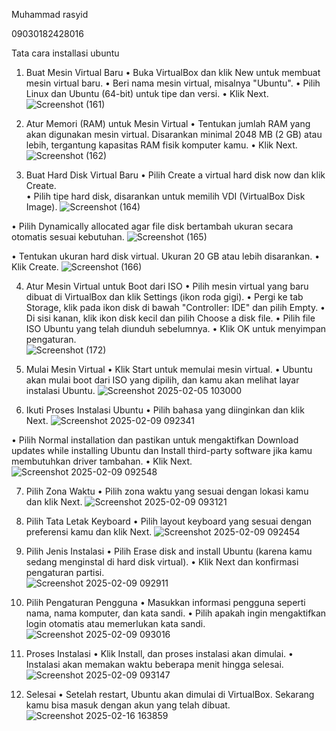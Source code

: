 Muhammad rasyid

09030182428016

Tata cara installasi ubuntu

1.	Buat Mesin Virtual Baru
•	Buka VirtualBox dan klik New untuk membuat mesin virtual baru.
•	Beri nama mesin virtual, misalnya "Ubuntu".
•	Pilih Linux dan Ubuntu (64-bit) untuk tipe dan versi.
•	Klik Next. 
 ![Screenshot (161)](https://github.com/user-attachments/assets/499d4101-1a2f-4d5f-9032-ddb0ea707673)

2. Atur Memori (RAM) untuk Mesin Virtual
•	Tentukan jumlah RAM yang akan digunakan mesin virtual. Disarankan minimal 2048 MB (2 GB) atau lebih, tergantung kapasitas RAM fisik komputer kamu.
•	Klik Next. 
 ![Screenshot (162)](https://github.com/user-attachments/assets/c749d6c5-6f15-4087-8c8b-a9582da40c3a)

3. Buat Hard Disk Virtual Baru
•	Pilih Create a virtual hard disk now dan klik Create.  
•	Pilih tipe hard disk, disarankan untuk memilih VDI (VirtualBox Disk Image).
![Screenshot (164)](https://github.com/user-attachments/assets/0d930f8d-9111-41f6-bac4-e4a0d255dbbe)


 
•	Pilih Dynamically allocated agar file disk bertambah ukuran secara otomatis sesuai kebutuhan. 
 ![Screenshot (165)](https://github.com/user-attachments/assets/54264898-efa0-4444-ab6b-a8fc2b4d26de)

•	Tentukan ukuran hard disk virtual. Ukuran 20 GB atau lebih disarankan.
•	Klik Create. 
 ![Screenshot (166)](https://github.com/user-attachments/assets/58338572-6035-419a-8af0-bcebef39e3bb)

4. Atur Mesin Virtual untuk Boot dari ISO
•	Pilih mesin virtual yang baru dibuat di VirtualBox dan klik Settings (ikon roda gigi).
•	Pergi ke tab Storage, klik pada ikon disk di bawah "Controller: IDE" dan pilih Empty.
•	Di sisi kanan, klik ikon disk kecil dan pilih Choose a disk file.
•	Pilih file ISO Ubuntu yang telah diunduh sebelumnya.
•	Klik OK untuk menyimpan pengaturan.  
![Screenshot (172)](https://github.com/user-attachments/assets/b457c6d2-15dc-40ce-9eda-2dc21e63dff4)

5. Mulai Mesin Virtual
•	Klik Start untuk memulai mesin virtual.
•	Ubuntu akan mulai boot dari ISO yang dipilih, dan kamu akan melihat layar instalasi Ubuntu. 
![Screenshot 2025-02-05 103000](https://github.com/user-attachments/assets/1fc81d55-5bb4-4ff6-8293-caad4abe9491)

6. Ikuti Proses Instalasi Ubuntu
•	Pilih bahasa yang diinginkan dan klik Next.
 ![Screenshot 2025-02-09 092341](https://github.com/user-attachments/assets/e3153ec6-eff1-4838-b289-2a5b7099dfc9)

•	Pilih Normal installation dan pastikan untuk mengaktifkan Download updates while installing Ubuntu dan Install third-party software jika kamu membutuhkan driver tambahan. 
•	Klik Next. 
 ![Screenshot 2025-02-09 092548](https://github.com/user-attachments/assets/12319f1c-7bd4-4653-9532-9cef16b66e00)

7. Pilih Zona Waktu
•	Pilih zona waktu yang sesuai dengan lokasi kamu dan klik Next.
![Screenshot 2025-02-09 093121](https://github.com/user-attachments/assets/886c6218-1de5-4948-b2cb-8d84370c437b)

8. Pilih Tata Letak Keyboard
•	Pilih layout keyboard yang sesuai dengan preferensi kamu dan klik Next.
 ![Screenshot 2025-02-09 092454](https://github.com/user-attachments/assets/28d1b837-8546-4e28-b611-4694bb3ad376)

9. Pilih Jenis Instalasi
•	Pilih Erase disk and install Ubuntu (karena kamu sedang menginstal di hard disk virtual).
•	Klik Next dan konfirmasi pengaturan partisi.  
![Screenshot 2025-02-09 092911](https://github.com/user-attachments/assets/a507274c-e83b-4749-b628-7effec7fdce0)

10. Pilih Pengaturan Pengguna
•	Masukkan informasi pengguna seperti nama, nama komputer, dan kata sandi.
•	Pilih apakah ingin mengaktifkan login otomatis atau memerlukan kata sandi.  
![Screenshot 2025-02-09 093016](https://github.com/user-attachments/assets/f813fa1c-0e76-4d1a-a3f2-a98d0db37d61)

11. Proses Instalasi
•	Klik Install, dan proses instalasi akan dimulai.
•	Instalasi akan memakan waktu beberapa menit hingga selesai.  
![Screenshot 2025-02-09 093147](https://github.com/user-attachments/assets/1c28367f-dd96-4648-ace4-8021384990f7)

12. Selesai
•	Setelah restart, Ubuntu akan dimulai di VirtualBox. Sekarang kamu bisa masuk dengan akun yang telah dibuat.
![Screenshot 2025-02-16 163859](https://github.com/user-attachments/assets/1977888e-d0b0-4db7-ba2d-6332b32b5fe6)


